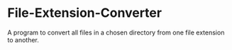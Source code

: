 # File-Extension-Converter
A program to convert all files in a chosen directory from one file extension to another. 
